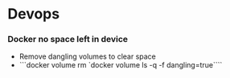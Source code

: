 # Devops

### Docker no space left in device
* Remove dangling volumes to clear space
* ```docker volume rm `docker volume ls -q -f dangling=true````
